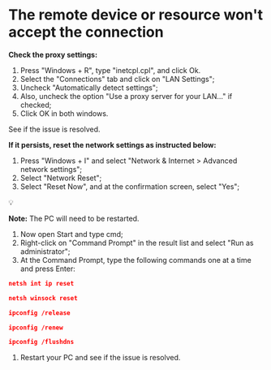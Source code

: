 # The remote device or resource won't accept the connection

**Check the proxy settings:**

1. Press "Windows + R", type "inetcpl.cpl", and click Ok.
2. Select the "Connections" tab and click on "LAN Settings";
3. Uncheck "Automatically detect settings";
4. Also, uncheck the option "Use a proxy server for your LAN..." if checked;
5. Click OK in both windows.

See if the issue is resolved.

**If it persists, reset the network settings as instructed below:**

1. Press "Windows + I" and select "Network & Internet > Advanced network settings";
2. Select "Network Reset";
3. Select "Reset Now", and at the confirmation screen, select "Yes";

<aside>
💡

**Note:** The PC will need to be restarted.

</aside>

1. Now open Start and type cmd;
2. Right-click on "Command Prompt" in the result list and select "Run as administrator";
3. At the Command Prompt, type the following commands one at a time and press Enter:

```json
netsh int ip reset

netsh winsock reset

ipconfig /release

ipconfig /renew

ipconfig /flushdns
```

1. Restart your PC and see if the issue is resolved.